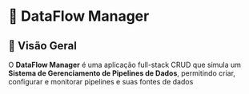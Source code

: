# 🧭 DataFlow Manager

## 📌 Visão Geral

O **DataFlow Manager** é uma aplicação full-stack CRUD que simula um **Sistema de Gerenciamento de Pipelines de Dados**, permitindo criar, configurar e monitorar pipelines e suas fontes de dados
